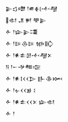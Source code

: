 <div class='block'>
<div class='line'>𒉌𒌓𒈩 𒁹𒌑𒈬𒋾𒆷</div>
<div class='line'>𒊕 𒂗 𒂍 𒋧𒉌</div>
<div class='line'>𒅆 𒁹𒇽𒉌𒃮</div>
<div class='line'>𒅆 𒁹𒄿𒁲𒄿 𒁮𒃼</div>
<div class='line'>𒅆 𒁹𒀭𒉺𒌆𒋾𒆷𒉽</div>
<div class='line'>𒀀 𒁹𒀸𒋩𒍣𒉘</div>
<div class='line'>𒅆 𒁹𒀭𒋙𒌋𒌋𒆕 𒃲𒆠𒈲</div>
<div class='line'>𒅆 𒁹𒉡𒌋𒌋𒂊 𒑱</div>
<div class='line'>𒅆 𒁹𒀭𒉺𒌋𒌋𒉽 𒇽𒊕</div>
<div class='line'>𒅆 𒁹</div>
</div>